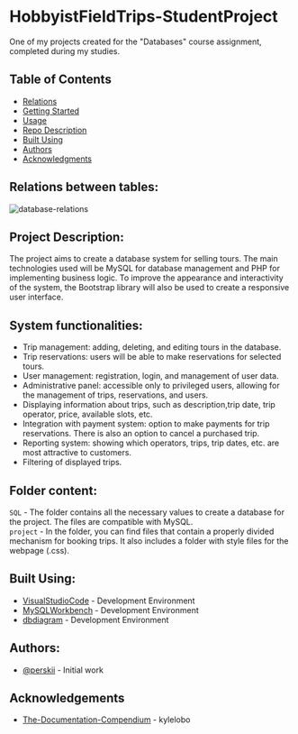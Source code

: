 # HobbyistFieldTrips-StudentProject
One of my projects created for the "Databases" course assignment, completed during my studies.

## Table of Contents
+ [Relations](#relations_between_tables)
+ [Getting Started](#project_description)
+ [Usage](#system_functionalities)
+ [Repo Description](#folder_content)
+ [Built Using](#built_using)
+ [Authors](#authors)
+ [Acknowledgments](#acknowledgement)


## Relations between tables:<a name = "relations_between_tables"></a>

![database-relations](https://user-images.githubusercontent.com/86572700/232116873-90695a86-277a-42ef-828a-70c8625f43f9.png)

## Project Description:<a name = "project_description"></a>

The project aims to create a database system for selling tours. The main technologies used will be MySQL for database management and PHP for implementing business logic. To improve the appearance and interactivity of the system, the Bootstrap library will also be used to create a responsive user interface.

## System functionalities:<a name = "system_functionalities"></a>

- Trip management: adding, deleting, and editing tours in the database.
- Trip reservations: users will be able to make reservations for selected tours.
- User management: registration, login, and management of user data.
- Administrative panel: accessible only to privileged users, allowing for the management of trips, reservations, and users.
- Displaying information about trips, such as description,trip date, trip operator, price, available slots, etc.
- Integration with payment system: option to make payments for trip reservations. There is also an option to cancel a purchased trip.
- Reporting system: showing which operators, trips, trip dates, etc. are most attractive to customers.
- Filtering of displayed trips.

## Folder content:<a name = "folder_content"></a>

`SQL` - The folder contains all the necessary values to create a database for the project. The files are compatible with MySQL.
<br>
`project` - In the folder, you can find files that contain a properly divided mechanism for booking trips. It also includes a folder with style files for the webpage (.css).

## Built Using:<a name = "built_using"></a>
- [VisualStudioCode](https://code.visualstudio.com/)  - Development Environment
- [MySQLWorkbench](https://www.mysql.com/products/workbench) - Development Environment
- [dbdiagram](https://dbdiagram.io/home) - Development Environment
## Authors:
- [@perskii](https://github.com/perskii) - Initial work

## Acknowledgements <a name = "acknowledgement"></a>
- [The-Documentation-Compendium](https://github.com/kylelobo/The-Documentation-Compendium) - kylelobo
